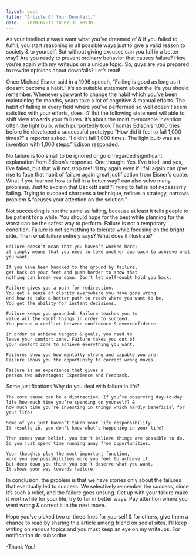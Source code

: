 ```yaml
---
layout: post
title: "Article Of Your Downfall."
date:   2020-07-13 18:02:31 +0530
---
```


 As your intellect always want what you’ve dreamed of & if you failed to fulfill, you start reasoning in all possible ways just to give a valid reason to society & to yourself. But without giving excuses can you fail in a better way? Are you ready to prevent ordinary behavior that causes failure? Here you’re again with my writeups on a unique topic. So, guys are you prepared to rewrite opinions about downfalls? Let’s read!

Once Michael Eisner said in a 1996 speech, “Failing is good as long as it doesn’t become a habit.” it’s so suitable statement about the life you should remember. Whenever you want to change the habit which you’ve been maintaining for months, years take a lot of cognitive & manual efforts. The habit of falling in every field where you’ve performed so well doesn’t seem satisfied with your efforts, does it? But the following statement will able to shift view towards your failures. It’s about the most memorable invention often the light bulb, which purportedly took Thomas Edison’s 1,000 tries before he developed a successful prototype.“How did it feel to fail 1,000 times?” a reporter asked. “I didn’t fail 1,000 times. The light bulb was an invention with 1,000 steps.” Edison responded.

No failure is too small to be ignored or go unregarded significant explanation from Edison’s response. One thought Yes, I’ve tried, and yes, I’ve failed, but that will not stop me! I’ll try again even if I fail again can give rise to face that habit of failure again great justification from Eisner’s quote. What if you learned how to fail in a better way? can also solve many problems. Just to explain that Backett said “Trying to fail is not necessarily failing. Trying to succeed sharpens a technique, refines a strategy, narrows problem & focuses your attention on the solution.”

Not succeeding is not the same as failing, because at least it tells people to be patient for a while. You should hope for the best while planning for the worst can be the safest way to perform. Failure is not a temporary condition. Failure is not something to tolerate while focusing on the bright side. Then what failure entirely says?
What does it illustrate?

    Failure doesn’t mean that you haven’t worked hard; 
    it simply means that you need to take another approach to achieve what you want.

    If you have been knocked to the ground by failure, 
    get back on your feet and push harder to show that 
    nothing can break you down. Don’t let self-doubt hold you back.

    Failure gives you a path for redirection. 
    You get a sense of clarity everywhere you have gone wrong 
    and how to take a better path to reach where you want to be. 
    You get the ability for instant decisions.

    Failure keeps you grounded. Failure teaches you to 
    value all the right things in order to succeed. 
    You pursue a conflict between confidence & overconfidence.

    In order to achieve targets & goals, you need to 
    leave your comfort zone. Failure takes you out of 
    your comfort zone to achieve everything you want.

    Failures show you how mentally strong and capable you are. 
    Failure shows you the opportunity to correct wrong moves.

    Failure is an experience that gives a 
    person two advantages: Experience and Feedback.

Some justifications
Why do you deal with failure in life?

    The core cause can be a distraction. If you’re observing day-to-day 
    life how much time you’re spending on yourself? & 
    how much time you’re investing in things which hardly beneficial for your life?

    Some of you just haven’t taken your life responsibility. 
    It results in, you don’t know what’s happening in your life?

    Then comes your belief, you don’t believe things are possible to do. 
    So you just spend time running away from opportunities.

    Your thoughts play the most important function, 
    more you see possibilities more you feel to achieve it. 
    But deep down you think you don’t deserve what you want. 
    It shows your way towards failure.

In conclusion, the problem is that we have stories only about the failures that eventually led to success. We selectively remember the success, since it’s such a relief, and the failure goes unsung. Get up with your failure make it worthwhile for your life, try to fail in better ways. Pay attention where you went wrong & correct it in the next move.

Hope you’ve picked two or three lines for yourself & for others, give them a chance to read by sharing this article among friend on social sites. I’ll keep writing on various topics and you must keep an eye on my writeups. For notification do subscribe.

-Thank You!